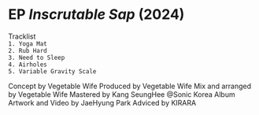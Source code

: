 # EP *Inscrutable Sap* (2024)

Tracklist<br>
`1. Yoga Mat`<br>
`2. Rub Hard`<br>
`3. Need to Sleep`<br>
`4. Airholes`<br>
`5. Variable Gravity Scale`<br>



Concept by Vegetable Wife
Produced by Vegetable Wife
Mix and arranged by Vegetable Wife 
Mastered by Kang SeungHee @Sonic Korea
Album Artwork and Video by JaeHyung Park 
Adviced by KIRARA
